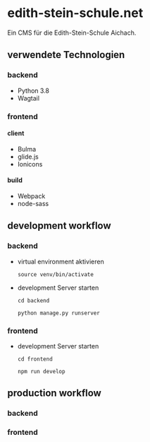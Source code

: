 # edith-stein-schule.net
Ein CMS für die Edith-Stein-Schule Aichach.

## verwendete Technologien

### backend
* Python 3.8
* Wagtail

### frontend

#### client
* Bulma
* glide.js
* Ionicons

#### build
* Webpack
* node-sass

## development workflow

### backend
* virtual environment aktivieren

    ``source venv/bin/activate`` 

* development Server starten

    ``cd backend``

    ``python manage.py runserver``

### frontend
* development Server starten

    ``cd frontend``
    
    ``npm run develop``

## production workflow

### backend

### frontend
